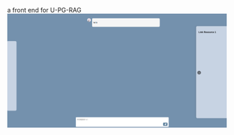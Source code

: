 a front end for U-PG-RAG
![4fc09a447e311e0774140b31310a9bd4.png](4fc09a447e311e0774140b31310a9bd4.png)